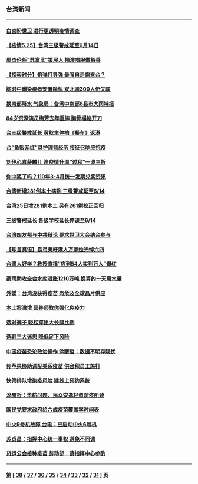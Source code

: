 ### 台湾新闻
---
#### [白宫盼世卫 进行更透明疫情调查](../../pages/ncid1349361/n12974493.md) 
#### [【疫情5.25】台湾三级警戒延至6月14日](../../pages/ncid1349361/n12974009.md) 
#### [周杰伦任“苏富比”策展人 捐演唱服做慈善](../../pages/ncid1349361/n12974093.md) 
#### [【探索时分】炮弹打导弹 最强自走炮来台？](../../pages/ncid1349361/n12972522.md) 
#### [陈时中曝染疫者安置隐忧 双北逾300人仍失联](../../pages/ncid1349361/n12974025.md) 
#### [换南部降水 气象局：台湾中南部8县市大雨特报](../../pages/ncid1349361/n12974145.md) 
#### [84岁资深演员梅芳去年重摔 胸骨塌陷开刀](../../pages/ncid1349361/n12974085.md) 
#### [台三级警戒延长 黄秋生停拍《餐车》返港](../../pages/ncid1349361/n12974076.md) 
#### [台“鱼贩网红”具护理师经历 接征召响应抗疫](../../pages/ncid1349361/n12973513.md) 
#### [刘伊心喜获麟儿 逢疫情升温“过程”一波三折](../../pages/ncid1349361/n12973969.md) 
#### [你中奖了吗？110年3-4月统一发票兑奖资讯](../../pages/ncid1349361/n12973919.md) 
#### [台湾新增281例本土病例 三级警戒延至6/14](../../pages/ncid1349361/n12973871.md) 
#### [台湾25日增281例本土 另有261例校正回归](../../pages/ncid1349361/n12973858.md) 
#### [三级警戒延长 各级学校延长停课至6/14](../../pages/ncid1349361/n12973894.md) 
#### [台湾四友邦与中共辩论 要求世卫大会纳台参与](../../pages/ncid1349361/n12973482.md) 
#### [【珍言真语】袁弓夷吁港人万家烛光悼六四](../../pages/ncid1349361/n12973183.md) 
#### [台湾人好学？教授直播“应到54人实到万人”爆红](../../pages/ncid1349361/n12964760.md) 
#### [豪雨助攻全台水库进账1210万吨 换算约一天用水量](../../pages/ncid1349361/n12972701.md) 
#### [外媒：台湾没获得疫苗 恐危及全球晶片供应](../../pages/ncid1349361/n12972079.md) 
#### [本土案激增 营养师教你强化免疫力](../../pages/ncid1349361/n12972575.md) 
#### [选对裤子 轻松穿出大长腿比例](../../pages/ncid1349361/n12972453.md) 
#### [选鞋三大迷思 降低足下风险](../../pages/ncid1349361/n12972504.md) 
#### [中国疫苗恐沦政治操作 涂醒哲：数据不明存隐忧](../../pages/ncid1349361/n12972073.md) 
#### [传苹果协助调配美系疫苗 供台积员工施打](../../pages/ncid1349361/n12972075.md) 
#### [快筛排队增染疫风险  建线上预约系统](../../pages/ncid1349361/n12972077.md) 
#### [涂醒哲：华航问题、民众安逸轻忽防疫所致](../../pages/ncid1349361/n12972084.md) 
#### [国民党要求政府给六成疫苗覆盖率时间表](../../pages/ncid1349361/n12972086.md) 
#### [中火9号机故障 台电：已启动中火6号机](../../pages/ncid1349361/n12972179.md) 
#### [苏贞昌：指挥中心统一事权 避免不同调](../../pages/ncid1349361/n12972101.md) 
#### [货运公会接种疫苗 劳动部：请指挥中心参酌](../../pages/ncid1349361/n12972103.md) 

---
#### 第 [ [38](./38.md) / [37](./37.md) / [36](./36.md) / [35](./35.md) / [34](./34.md) / [33](./33.md) / [32](./32.md) / [31](./31.md) ] 页
